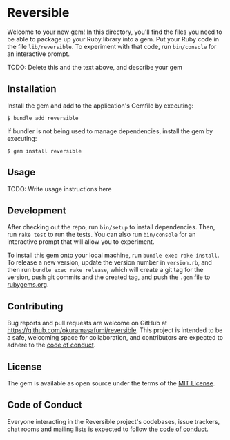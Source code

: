 # Reversible

Welcome to your new gem! In this directory, you'll find the files you need to be able to package up your Ruby library into a gem. Put your Ruby code in the file `lib/reversible`. To experiment with that code, run `bin/console` for an interactive prompt.

TODO: Delete this and the text above, and describe your gem

## Installation

Install the gem and add to the application's Gemfile by executing:

    $ bundle add reversible

If bundler is not being used to manage dependencies, install the gem by executing:

    $ gem install reversible

## Usage

TODO: Write usage instructions here

## Development

After checking out the repo, run `bin/setup` to install dependencies. Then, run `rake test` to run the tests. You can also run `bin/console` for an interactive prompt that will allow you to experiment.

To install this gem onto your local machine, run `bundle exec rake install`. To release a new version, update the version number in `version.rb`, and then run `bundle exec rake release`, which will create a git tag for the version, push git commits and the created tag, and push the `.gem` file to [rubygems.org](https://rubygems.org).

## Contributing

Bug reports and pull requests are welcome on GitHub at https://github.com/okuramasafumi/reversible. This project is intended to be a safe, welcoming space for collaboration, and contributors are expected to adhere to the [code of conduct](https://github.com/okuramasafumi/reversible/blob/master/CODE_OF_CONDUCT.md).

## License

The gem is available as open source under the terms of the [MIT License](https://opensource.org/licenses/MIT).

## Code of Conduct

Everyone interacting in the Reversible project's codebases, issue trackers, chat rooms and mailing lists is expected to follow the [code of conduct](https://github.com/okuramasafumi/reversible/blob/master/CODE_OF_CONDUCT.md).
